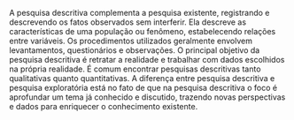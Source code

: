 A pesquisa descritiva complementa a pesquisa existente, registrando e descrevendo os fatos observados sem interferir. Ela descreve as características de uma população ou fenômeno, estabelecendo relações entre variáveis. Os procedimentos utilizados geralmente envolvem levantamentos, questionários e observações. O principal objetivo da pesquisa descritiva é retratar a realidade e trabalhar com dados escolhidos na própria realidade. É comum encontrar pesquisas descritivas tanto qualitativas quanto quantitativas. A diferença entre pesquisa descritiva e pesquisa exploratória está no fato de que na pesquisa descritiva o foco é aprofundar um tema já conhecido e discutido, trazendo novas perspectivas e dados para enriquecer o conhecimento existente.